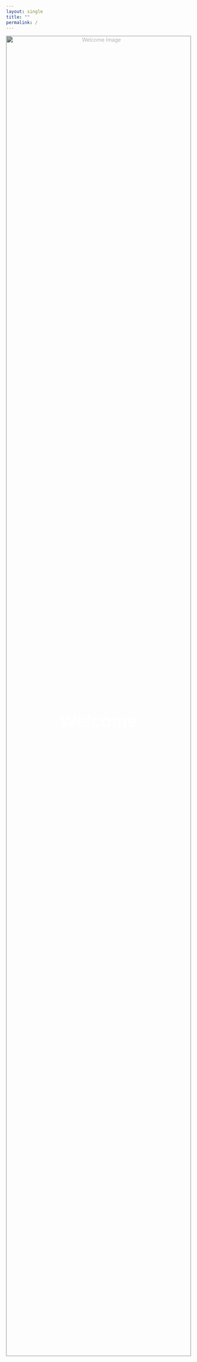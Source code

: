 ```yaml
---
layout: single
title: ""
permalink: /
---
```


<div style="position: relative; text-align: center; color: white;">
  <img src="/assets/images/welcome-bg.jpg" alt="Welcome Image" style="width: 100%; height: auto; max-height: 90vh; object-fit: cover; filter: brightness(70%);">

  <h1 style="
      position: absolute;
      top: 50%;
      left: 50%;
      transform: translate(-50%, -50%);
      font-size: 3rem;
      font-weight: bold;
      color: white;
      font-family: Arial, sans-serif;
  ">Welcome</h1>
</div>
